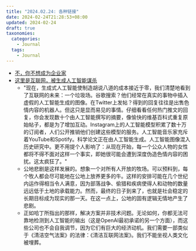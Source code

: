 ```yaml
---
title: "2024.02.24: 各种链接"
date: 2024-02-24T21:28:53+08:00
updated: 2024-02-24
draft: true
taxonomies:
  categories:
    - Journal
  tags:
    - Journal
---
```


- [不，你不想成为企业家](https://ronanberder.com/2017/08/20/no-you-dont-want-to-be-an-entrepreneur/)
- [这里是互联网，被生成人工智能谋杀](https://www.theintrinsicperspective.com/p/here-lies-the-internet-murdered-by)
  - "现在，生成式人工智能使制造胡说八道的成本接近于零，我们清楚地看到了互联网的未来：一个垃圾场。谷歌搜索？他们经常在真实的事物中插入虚假的人工智能生成的图像。在Twitter上发帖？得到的回复往往是出售色情内容的机器人。但这只是显而易见的事情。仔细看看任何热门推文的回复，你会发现数十个由人工智能撰写的摘要，像愉快的维基百科式重复原始帖子，都是为了增加互动。Instagram上的人工智能模型积累了数十万的订阅者，人们公开推销他们创建这些模型的服务。人工智能音乐家充斥着YouTube和Spotify。科学论文正在由人工智能生成。人工智能图像混入历史研究中。更不用提个人影响了：从现在开始，每一个公众人物的女性都将不得不面对这样一个事实，即她很可能会遭到深度伪造色情内容的困扰。这太疯狂了。"
  - 公地悲剧是这样发展的。想象一个对所有人开放的牧场。可以预料到，每个牧人都会尽可能地在公地上放养更多的牛。这样的安排可能在几个世纪内运作得相当令人满意，因为部落战争、偷猎和疾病使得人和动物的数量远远低于土地的承载能力。然而，最终的日子到来了，也就是社会稳定的长期目标成为现实的那一天。在这一点上，公地的固有逻辑无情地产生了悲剧。
  - 正如哈丁所指出的那样，解决方案并非技术问题。无论如何，你都无法可靠地检测到人工智能的输出（这是OpenAI最初承诺的另一个方面），而这些公司也不会自我调节，因为它们有巨大的经济动机。我们需要一部类似于《清洁空气法案》的法律：《清洁互联网法案》。我们不能坐视人类文化被埋葬。
